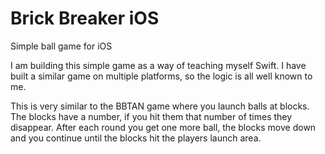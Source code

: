 # Brick Breaker iOS
Simple ball game for iOS

I am building this simple game as a way of teaching myself Swift.  I have built a similar game on multiple platforms, so the logic is all well known to me.

This is very similar to the BBTAN game where you launch balls at blocks.  The blocks have a number, if you hit them that number of times they disappear.  After each round you get one more ball, the blocks move down and you continue until the blocks hit the players launch area.

